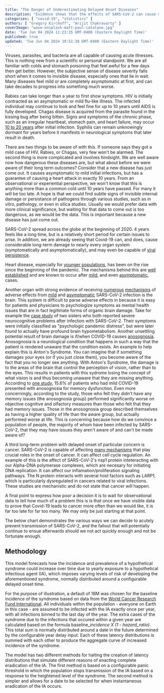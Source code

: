 ```yaml
---
title: "The Danger of Underestimating Delayed Onset Diseases"
description: "Evidence shows that the effects of SARS-CoV-2 can cause major problems well into the future. This is why we need to act now."
categories: [ "covid-19", "statistics" ]
authors: [ "Gregory Kirchoff", "Arijit Chakravarty" ]
coverImage: "wave-unsplash-matt-paul-catalano.jpg"
date: 'Tue Jun 04 2024 11:23:15 GMT-0400 (Eastern Daylight Time)'
published: true
updated: 'Tue Jun 04 2024 19:51:38 GMT-0400 (Eastern Daylight Time)'
---
```

<script> // usables
	import RecipeCard from '$lib/components/usables/RecipeCard/RecipeCard.svelte';

  import CancerForecast from '$lib/components/internal/projects/CancerForecast/CancerForecast.svelte';

</script>

Viruses, parasites, and bacteria are all capable of causing acute illnesses. This is nothing new from a scientific or personal standpoint. We are all familiar with colds and stomach poisoning that feel awful for a few days then get better. However, the subjective sense of disease severity falls short when it comes to invisible disease, especially ones that lie in wait. Many diseases feel mild or are completely asymptomatic at first, and can take decades to progress into something much worse.

Rabies can take longer than a year to first show symptoms. HIV is initially contracted as an asymptomatic or mild flu-like illness. The infected individual may continue to look and feel fine for up to 10 years until AIDS is fully developed. Chagas disease is acquired from the parasite found in the kissing bug after being bitten. Signs and symptoms of the chronic phase, such as an irregular heartbeat, stomach pain, and heart failure, may occur [10 to 20 years](https://www.mayoclinic.org/diseases-conditions/chagas-disease/symptoms-causes/syc-20356212) after initial infection. Syphilis can remain unknowingly dormant for years before it manifests in neurological symptoms that later result in death.

There are two things to be aware of with this. If someone says they got a mild case of HIV, Rabies, or Chagas, very few won't be alarmed. The second thing is more complicated and involves hindsight. We are well aware now how dangerous these diseases are, but what about before we were aware of their long term outcomes? Consider that a new disease has just come out. It causes asymptomatic to mild initial infections, but has a guarantee of causing a heart attack in exactly 10 years. From an observational or experiential perspective, we won't know that this is anything more than a common cold until 10 years have passed. For many it will be too late. A hope is that we could find subtle signs of invisible internal damage or persistance of pathogens through various studies, such as in vitro, pathology, or even in silica studies. Usually we would prefer data with more clinical significance, but waiting for that data to come out is too dangerous, as we would be the data. This is important because a new disease has just come out.

SARS-CoV-2 spread across the globe at the beginning of 2020. 4 years feels like a long time, but is a relatively short period for certain issues to arise. In addition, we are already seeing that Covid-19 can, and does, cause considerable long-term damage to nearly every organ system (symptomatically and asymptomatically), and may even be capable of [viral persistence](https://www.thelancet.com/journals/laninf/article/PIIS1473-3099(24)00171-3/fulltext?dgcid=raven_jbs_aip_email).

Heart disease, especially for [younger populations](https://www.cedars-sinai.org/newsroom/today-young-people-are-more-likely-to-die-of-heart-attacks-post-covid-study-finds-but-why/#:~:text=09%3A00%20AM-,TODAY%3A%20Young%20People%20Are%20More%20Likely%20to%20Die%20of%20Heart,of%20the%20Smidt%20Heart%20Institute.), has been on the rise since the beginning of the pandemic. The mechanisms behind this are [well established](https://www.nih.gov/news-events/nih-research-matters/how-sars-cov-2-contributes-heart-attacks-strokes#:~:text=COVID%2D19%20is%20known%20to,contributes%20to%20this%20increased%20risk.) and are known to occur after [mild](https://www.mdpi.com/2077-0383/12/6/2123?fbclid=IwAR2iJDGOH-QchYjM0j-qFIbyIt_ONASMl1Txu7I4w8Pgq5DX22VrrNnGqK0), and even [asymptomatic](https://publichealth.jhu.edu/2022/covid-and-the-heart-it-spares-no-one#:~:text=People%20who%20got%20COVID%2D19%20and%20were%20asymptomatic%2C%20or%20got,different%20things%20could%20be%20happening.), cases.

Another organ with strong evidence of receiving [numerous](https://neurosciencenews.com/covid-neuron-fusion-23421/?fbclid=IwAR06AuIbFUR_E0lYQKH3vgRVOV5-5Te-DLk1uctS3Bqw06UzkZD4pTWTlyY) [mechanisms](https://www.nature.com/articles/s41380-024-02554-0) of adverse effects from [mild](https://www.nature.com/articles/s41598-024-52005-7) and [asymptomatic](https://www.ncbi.nlm.nih.gov/pmc/articles/PMC9863678/) SARS-CoV-2 infection is the brain. This system is difficult to parse adverse effects in because it is easy for patients and physicians to psychologize symptoms as mental health issues that are in fact legitimate forms of organic brain damage. Take for example the [case study](https://www.frontiersin.org/articles/10.3389/fped.2023.1165072/full?fbclid=IwAR37S-PDl4CGlEdHT8xfiBASUZ0mnfNjV2rWHDVTBbG4eTBKXR9QlpI8qKg) of two sisters who both reported severe neurocognitive problems after infection with SARS-CoV-2. Their symptoms were initially classified as "psychologic pandemic distress", but were later found to actually have profound brain hypometabolism. Another unsettling potential result of brain damage is if/when COVID-19 causes [anosognosia](https://www.ncbi.nlm.nih.gov/pmc/articles/PMC8956133/). Anosognosia is a neurological condition that happens in such a way that the patient is rendered unaware that the condition exists. An example to help explain this is Anton's Syndrome. You can imagine that if something damages your eyes (or if you just close them), you become aware of the fact that you no longer see anything. With Anton's Syndrome, the damage is to the areas of the brain that control the perception of vision, rather than to the eyes. This results in patients with this sydrome losing the concept of what vision is and thus becoming unaware that they are missing anything. According to [one study](https://www.ncbi.nlm.nih.gov/pmc/articles/PMC8956133/), 15.6% of patients who had mild COVID-19 presented with anosognosia for memory dysfunction. Even more concerningly, according to the study, those who felt they didn't have any memory issues (the anosognosia group) performed significantly worse on objective cognitive and olfactory measures than those who felt that they had memory issues. Those in the anosognosia group described themselves as having a higher quality of life than the aware group, but actually performed worse at life. This is concerning because how do we convince a population of people, the majority of whom have been infected by SARS-CoV-2, that they may have issues they aren't aware of and can't be made aware of?

A third long-term problem with delayed onset of particular concern is cancer. SARS-CoV-2 is capable of affecting [many mechanisms](https://www.sciencedirect.com/science/article/pii/S0300908423001360?fbclid=IwAR2SrX8vKYxZf0_-Ia83L3TEu_1EIbVjJLpTv4Sahn93U5PGmX6i6TCKlbc#sec4) that play crucial roles in the onset of cancer. It can affect cell cycle regulation. An example of this is the affect of SARS-CoV-2's nsp1 protein inteteracting with our Alpha-DNA polymerase complexes, which are necesary for initiating DNA replication. It can affect our inflamation/proliferation signaling pathways. The N protein interacts with several host factors such as LARP1, which is particularly dysregulated in cancers related to viral infections. These studies are mechanistic and do not state that cancer *will* happen.

A final point to express how poor a decision it is to wait for observational data to tell how much of a problem this is is that once we have visible data to prove that Covid-19 leads to cancer more often than we would like, it is far too late for far too many. We may only be just starting at that point.

The below chart demonstrates the various ways we can decide to acutely prevent transmission of SARS-CoV-2, and the fallout that will potentially continue to ensue afterwards should we not act quickly enough and not be fortunate enough.

<CancerForecast />

## Methodology

This model forecasts how the incidence and prevalence of a hypothetical syndrome could increase over time due to yearly exposure to a hypothetical infectious agent (IA), which imposes varying levels of risk of developing the aforementioned syndrome, normally distributed around a configurable delayed onset time.

For the purpose of illustration, a default of 18M was chosen for the baseline incidence of the syndrome based on data from the [World Cancer Research Fund International](https://www.wcrf.org/cancer-trends/worldwide-cancer-data/). All individuals within the population - everyone on Earth in this case - are assumed to be infected with the IA exactly once per year, with all infections binned to the last day of the year. The extra cases of the syndrome due to the infections that occured within a given year are calculated based on the formula baseline_*incidence X (1 - hazard_ratio)*. This total sum is normally distributed around a date in the future determined by the configurable year delay input. Each of these latency distributions is summed with each other to produce the aggregate curve of increased incidence of the syndrome.

The model has two different methods for halting the creation of latency distributions that simulate different reasons of enacting complete eradication of the IA. The first method is based on a configurable panic threshold in which the population stops transmission of the IA based on a response to the heightened level of the syndrome. The second method is simpler and allows for a date to be selected for when instantaneous eradication of the IA occurs.